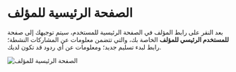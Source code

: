 # الصفحة الرئيسية للمؤلف

بعد النقر على رابط المؤلف في الصفحة الرئيسية للمستخدم، سيتم توجيهك إلى صفحة **للمستخدم الرئيسي للمؤلف** الخاصة بك، والتي تتضمن معلومات عن المشاركات النشطة؛ رابط لبدء تسليم جديد؛ ومعلومات عن أي ردود قد تكون لديك.

![الصفحة الرئيسية للمؤلف](images/chapter6/author_homepage.png)

